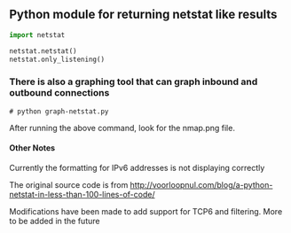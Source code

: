 ## Python module for returning netstat like results

```python
import netstat

netstat.netstat()
netstat.only_listening()
```

### There is also a graphing tool that can graph inbound and outbound connections
```
# python graph-netstat.py
```
After running the above command, look for the nmap.png file. 

#### Other Notes

Currently the formatting for IPv6 addresses is not displaying correctly

The original source code is from http://voorloopnul.com/blog/a-python-netstat-in-less-than-100-lines-of-code/

Modifications have been made to add support for TCP6 and filtering. More to be added in the future
